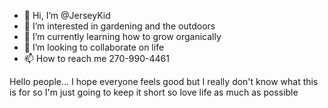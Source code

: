 - 👋 Hi, I’m @JerseyKid
- 👀 I’m interested in gardening and the outdoors
- 🌱 I’m currently learning how to grow organically
- 💞️ I’m looking to collaborate on life
- 📫 How to reach me 270-990-4461

<!---
JerseyKid/JerseyKid is a ✨ special ✨ repository because its `README.md` (this file) appears on your GitHub profile.
You can click the Preview link to take a look at your changes.
---> Hello people... I hope everyone feels good but I really don't know what this is for so I'm just going to keep it short so love life as much as possible 
